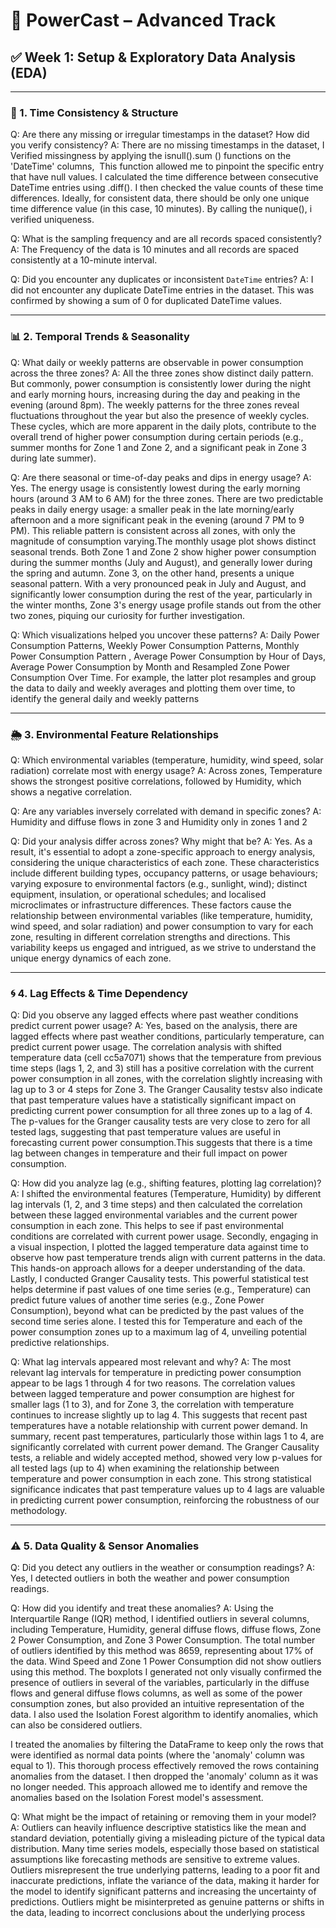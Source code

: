 # 🔴 PowerCast – Advanced Track

## ✅ Week 1: Setup & Exploratory Data Analysis (EDA)

---

### 🧭 1. Time Consistency & Structure

Q: Are there any missing or irregular timestamps in the dataset? How did you verify consistency?
A: There are no missing timestamps in the dataset, I Verified missingness by applying the isnull().sum ()
 functions on the 'DateTime' columns,  This function allowed me to pinpoint the specific entry that have null values. I calculated the time difference between consecutive DateTime entries using .diff(). I then checked the value counts of these time differences. Ideally, for consistent data, there should be only one unique time difference value (in this case, 10 minutes). By calling the nunique(), i verified uniqueness. 


Q: What is the sampling frequency and are all records spaced consistently?
A: The Frequency of the data is 10 minutes and all records are spaced consistently at a 10-minute interval.

Q: Did you encounter any duplicates or inconsistent `DateTime` entries?
A: I did not encounter any duplicate DateTime entries in the dataset. This was confirmed by showing a sum of 0 for duplicated DateTime values.

---

### 📊 2. Temporal Trends & Seasonality 

Q: What daily or weekly patterns are observable in power consumption across the three zones?
A: All the three zones show distinct daily pattern. But commonly, power consumption is consistently lower during the night and early morning hours, increasing during the day and peaking in the evening (around 8pm). The weekly patterns for the three zones reveal fluctuations throughout the year but also the presence of weekly cycles. These cycles, which are more apparent in the daily plots, contribute to the overall trend of higher power consumption during certain periods (e.g., summer months for Zone 1 and Zone 2, and a significant peak in Zone 3 during late summer).

Q: Are there seasonal or time-of-day peaks and dips in energy usage?
A: Yes. The energy usage is consistently lowest during the early morning hours (around 3 AM to 6 AM) for the three zones. There are two predictable peaks in daily energy usage: a smaller peak in the late morning/early afternoon and a more significant peak in the evening (around 7 PM to 9 PM). This reliable pattern is consistent across all zones, with only the magnitude of consumption varying.The monthly usage plot shows distinct seasonal trends. Both Zone 1 and Zone 2 show higher power consumption during the summer months (July and August), and generally lower during the spring and autumn. Zone 3, on the other hand, presents a unique seasonal pattern. With a very pronounced peak in July and August, and significantly lower consumption during the rest of the year, particularly in the winter months, Zone 3's energy usage profile stands out from the other two zones, piquing our curiosity for further investigation.

Q: Which visualizations helped you uncover these patterns?
A: Daily Power Consumption Patterns, Weekly Power Consumption Patterns, Monthly Power Consumption Pattern , Average Power Consumption by Hour of Days, Average Power Consumption by Month and Resampled Zone Power Consumption Over Time. For example, the latter plot resamples and group the data to daily and weekly averages and plotting them over time, to identify the general daily and weekly patterns

---

### 🌦️ 3. Environmental Feature Relationships

Q: Which environmental variables (temperature, humidity, wind speed, solar radiation) correlate most with energy usage?
A: Across zones, Temperature shows the strongest positive correlations, followed by Humidity, which shows a negative correlation.

Q: Are any variables inversely correlated with demand in specific zones?
A: Humidity  and diffuse flows  in zone 3 and Humidity only in zones 1 and 2

Q: Did your analysis differ across zones? Why might that be?
A: Yes. As a result, it's essential to adopt a zone-specific approach to energy analysis, considering the unique characteristics of each zone. These characteristics include different building types, occupancy patterns, or usage behaviours; varying exposure to environmental factors (e.g., sunlight, wind); distinct equipment, insulation, or operational schedules; and localised microclimates or infrastructure differences. These factors cause the relationship between environmental variables (like temperature, humidity, wind speed, and solar radiation) and power consumption to vary for each zone, resulting in different correlation strengths and directions. This variability keeps us engaged and intrigued, as we strive to understand the unique energy dynamics of each zone.

---

### 🌀 4. Lag Effects & Time Dependency

Q: Did you observe any lagged effects where past weather conditions predict current power usage?
A: Yes, based on the analysis, there are lagged effects where past weather conditions, particularly temperature, can predict current power usage.
The correlation analysis with shifted temperature data (cell cc5a7071) shows that the temperature from previous time steps (lags 1, 2, and 3) still has a positive correlation with the current power consumption in all zones, with the correlation slightly increasing with lag up to 3 or 4 steps for Zone 3. The Granger Causality testsv also indicate that past temperature values have a statistically significant impact on predicting current power consumption for all three zones up to a lag of 4. The p-values for the Granger causality tests are very close to zero for all tested lags, suggesting that past temperature values are useful in forecasting current power consumption.This suggests that there is a time lag between changes in temperature and their full impact on power consumption.

Q: How did you analyze lag (e.g., shifting features, plotting lag correlation)?
A: I shifted the environmental features (Temperature, Humidity) by different lag intervals (1, 2, and 3 time steps) and then calculated the correlation between these lagged environmental variables and the current power consumption in each zone. This helps to see if past environmental conditions are correlated with current power usage.
Secondly, engaging in a visual inspection, I plotted the lagged temperature data against time to observe how past temperature trends align with current patterns in the data. This hands-on approach allows for a deeper understanding of the data.
Lastly, I conducted Granger Causality tests. This powerful statistical test helps determine if past values of one time series (e.g., Temperature) can predict future values of another time series (e.g., Zone Power Consumption), beyond what can be predicted by the past values of the second time series alone. I tested this for Temperature and each of the power consumption zones up to a maximum lag of 4, unveiling potential predictive relationships.


Q: What lag intervals appeared most relevant and why?
A: The most relevant lag intervals for temperature in predicting power consumption appear to be lags 1 through 4 for two reasons. 
The correlation values between lagged temperature and power consumption are highest for smaller lags (1 to 3), and for Zone 3, the correlation with temperature continues to increase slightly up to lag 4. This suggests that recent past temperatures have a notable relationship with current power demand. In summary, recent past temperatures, particularly those within lags 1 to 4, are significantly correlated with current power demand.
The Granger Causality tests, a reliable and widely accepted method, showed very low p-values for all tested lags (up to 4) when examining the relationship between temperature and power consumption in each zone. This strong statistical significance indicates that past temperature values up to 4 lags are valuable in predicting current power consumption, reinforcing the robustness of our methodology.


---

### ⚠️ 5. Data Quality & Sensor Anomalies

Q: Did you detect any outliers in the weather or consumption readings?
A: Yes, I detected outliers in both the weather and power consumption readings.

Q: How did you identify and treat these anomalies?
A: Using the Interquartile Range (IQR) method, I identified outliers in several columns, including Temperature, Humidity, general diffuse flows, diffuse flows, Zone 2 Power Consumption, and Zone 3 Power Consumption. The total number of outliers identified by this method was 8659, representing about 17% of the data. Wind Speed and Zone 1 Power Consumption did not show outliers using this method. The boxplots I generated not only visually confirmed the presence of outliers in several of the variables, particularly in the diffuse flows and general diffuse flows columns, as well as some of the power consumption zones, but also provided an intuitive representation of the data. I also used the Isolation Forest algorithm to identify anomalies, which can also be considered outliers. 

I treated the anomalies by filtering the DataFrame to keep only the rows that were identified as normal data points (where the 'anomaly' column was equal to 1). This thorough process effectively removed the rows containing anomalies from the dataset. I then dropped the 'anomaly' column as it was no longer needed. This approach allowed me to identify and remove the anomalies based on the Isolation Forest model's assessment.


Q: What might be the impact of retaining or removing them in your model?
A: Outliers can heavily influence descriptive statistics like the mean and standard deviation, potentially giving a misleading picture of the typical data distribution. Many time series models, especially those based on statistical assumptions like forecasting methods are sensitive to extreme values. Outliers misrepresent the true underlying patterns, leading to a poor fit and inaccurate predictions, inflate the variance of the data, making it harder for the model to identify significant patterns and increasing the uncertainty of predictions. Outliers might be misinterpreted as genuine patterns or shifts in the data, leading to incorrect conclusions about the underlying process
